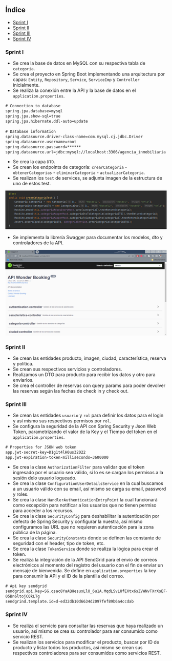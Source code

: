 ## Índice

- [Sprint I](#sprint-i)
- [Sprint II](#sprint-ii)
- [Sprint III](#sprint-iii)
- [Sprint IV](#sprint-iv)


### Sprint I

- Se crea la base de datos en MySQL con su respectiva tabla de `categoria`.
- Se crea el proyecto en Spring Boot implementando una arquitectura por capas: `Entity`, `Repository`, `Service`, `ServiceImp` y `Controller` inicialmente.
- Se realiza la conexión entre la API y la base de datos en el `application.properties`.

```
# Connection to database
spring.jpa.database=mysql
spring.jpa.show-sql=true
spring.jpa.hibernate.ddl-auto=update

# Database information
spring.datasource.driver-class-name=com.mysql.cj.jdbc.Driver
spring.datasource.username=root
spring.datasource.password=******
spring.datasource.url=jdbc:mysql://localhost:3306/agencia_inmobiliaria
```

- Se crea la capa `DTO`.
- Se crean los endpoints de categoría: `crearCategoria` - `obtenerCategorias` - `eliminarCategoria` - `actualizarCategoria`.
- Se realizan los `test` de services, se adjunta imagen de la estructura de uno de estos test. 

![Test](uploads/aca5eef6a3cf9dcd1957f7479f1cc3f7/Test.png)

- Se implementa la librería Swagger para documentar los modelos, dto y controladores de la API.

![Swagger](uploads/f5dc23a47cb96f41dc6d1c86c04b9227/Swagger.png)

### Sprint II

- Se crean las entidades producto, imagen, ciudad, característica, reserva y política.
- Se crean sus respectivos servicios y controladores.
- Realizamos un DTO para producto para recibir los datos y otro para enviarlos. 
- Se crea el controller de reservas con query params para poder devolver las reservas según las fechas de check in y check out.

### Sprint III

- Se crean las entidades `usuario` y `rol` para definir los datos para el login y así mismo sus respectivos permisos por `rol`.
- Se configura la seguridad de la API con Spring Security y Json Web Token, parametrizando el valor de la Key y el Tiempo del token en el `application.properties`.

```
# Properties for JSON web token
app.jwt-secret-key=D1g1t4lH0us32022
app.jwt-expiration-token-milliseconds=3600000
```
- Se crea la clase `AuthorizationFilter` para validar que el token ingresado por el usuario sea válido, si lo es se cargan los permisos a la sesión delo usuario logueado.
- Se crea la clase `ConfigurationUserDetailsService` en la cual buscamos a un usuario válido con su email, así mismo se carga su email, password y roles.
- Se crea la clase `HandlerAuthenticationEntryPoint` la cual funcionará como excepción para notificar a los usuarios que no tienen permiso para acceder a los recursos.
- Se crea la clase `SecurityConfig` para deshabilitar la autenticación por defecto de Spring Security y configurar la nuestra, así mismo configuramos las URL que no requieren autenticación para la zona pública de la página. 
- Se crea la clase `SecurityConstants` donde se definen las constante de seguridad con el header, tipo de token, etc.
- Se crea la clase `TokenService` donde se realiza la lógica para crear el token.
- Se realiza la integración de la API SendGrid para el envío de correos electrónicos al momento del registro del usuario con el fin de enviar un mensaje de bienvenida. Se define en `application.properties` la key para consumir la API y el ID de la plantilla del correo.

```
# Api key sendgrid
sendgrid.api.key=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
sendgrind.template.id=d-ed32db10d6634d2097fef89b6a4ccdab
```

### Sprint IV

- Se realiza el servicio para consultar las reservas que haya realizado un usuario, así mismo se crea su controlador para ser consumido como servicio REST.
- Se realizan los servicios para modificar el producto, buscar por ID de producto y listar todos los productos, así mismo se crean sus respectivos controladores para ser consumidos como servicios REST.